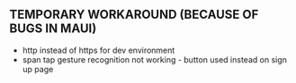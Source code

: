 ## TEMPORARY WORKAROUND (BECAUSE OF BUGS IN MAUI)
- http instead of https for dev environment
- span tap gesture recognition not working - button used instead on sign up page
